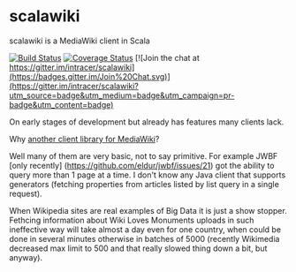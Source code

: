 # scalawiki
scalawiki is a MediaWiki client in Scala

[![Build Status](https://travis-ci.org/intracer/scalawiki.svg?branch=master)](https://travis-ci.org/intracer/scalawiki?branch=master)
[![Coverage Status](https://coveralls.io/repos/intracer/scalawiki/badge.svg)](https://coveralls.io/r/intracer/scalawiki)
[![Join the chat at https://gitter.im/intracer/scalawiki](https://badges.gitter.im/Join%20Chat.svg)](https://gitter.im/intracer/scalawiki?utm_source=badge&utm_medium=badge&utm_campaign=pr-badge&utm_content=badge)

On early stages of development but already has features many clients lack.

Why [another client library for MediaWiki](https://www.mediawiki.org/wiki/API:Client_code)?

Well many of them are very basic, not to say primitive. For example JWBF [only recently] (https://github.com/eldur/jwbf/issues/21) got the ability to query more than 1 page at a time. I don't know any Java client that supports generators (fetching properties from articles listed by list query in a single request).

When Wikipedia sites are real examples of Big Data it is just a show stopper. Fethcing information about Wiki Loves Monuments uploads in such ineffective way will take almost a day even for one country, when could be done in several minutes otherwise in batches of 5000 (recently Wikimedia decreased max limit to 500 and that really slowed thing down a bit, but anyway).


